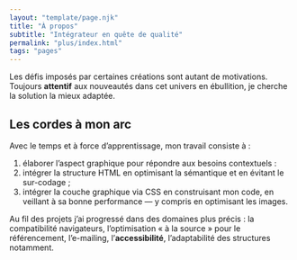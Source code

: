 ```yaml
---
layout: "template/page.njk"
title: "À propos"
subtitle: "Intégrateur en quête de qualité"
permalink: "plus/index.html"
tags: "pages"
---
```

Les défis imposés par certaines créations sont autant de motivations. Toujours **attentif** aux nouveautés dans cet univers en ébullition, je cherche la solution la mieux adaptée.

## Les cordes à mon arc

Avec le temps et à force d’apprentissage, mon travail consiste à&nbsp;:

1.  élaborer l’aspect graphique pour répondre aux besoins contextuels&nbsp;:
2.  intégrer la structure HTML en optimisant la sémantique et en évitant le sur-codage&nbsp;;
3.  intégrer la couche graphique via CSS en construisant mon code, en veillant à sa bonne performance&nbsp;— y compris en optimisant les images.

Au fil des projets j’ai progressé dans des domaines plus précis&nbsp;: la compatibilité navigateurs, l’optimisation «&nbsp;à la source&nbsp;» pour le référencement, l’e-mailing, l’**accessibilité**, l’adaptabilité des structures notamment.
